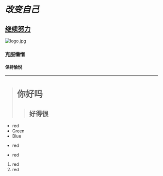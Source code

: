 # *改变自己* #

## [继续努力](https://augustfirst.github.io)

![logo.jpg](D:\伍威\伍威\GitHub\AugustFirst.github.io\styles\images)

###          克服懒惰

#### **保持愉悦**
***
># 你好吗
>>## 好得很

* red
* Green
* Blue

+ red
- red

1. red
2.   red 
